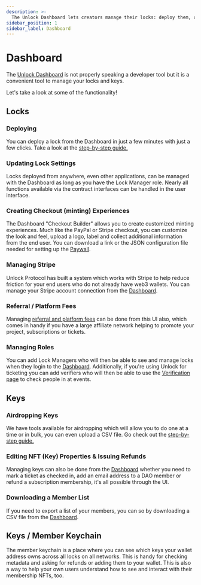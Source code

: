 ```yaml
---
description: >-
  The Unlock Dashboard lets creators manage their locks: deploy them, update them, and more
sidebar_position: 1
sidebar_label: Dashboard
---
```


# Dashboard

The [Unlock Dashboard](https://app.unlock-protocol.com/dashboard) is not
properly speaking a developer tool but it is a convenient tool to manage your
locks and keys.

Let's take a look at some of the functionality!

## Locks

### Deploying

You can deploy a lock from the Dashboard in just a few minutes with just a few
clicks. Take a look at the [step-by-step guide.](https://unlock-protocol.com/guides/how-to-create-a-lock/)

### Updating Lock Settings

Locks deployed from anywhere, even other applications, can be managed with the
Dashboard as long as you have the Lock Manager role. Nearly all functions
available via the contract interfaces can be handled in the user interface.

### Creating Checkout (minting) Experiences

The Dashboard "Checkout Builder" allows you to create customized minting
experiences. Much like the PayPal or Stripe checkout, you can customize the look
and feel, upload a logo, label and collect additional information from the end
user. You can download a link or the JSON configuration file needed for
setting up the [Paywall](/tools/checkout/paywall).

### Managing Stripe

Unlock Protocol has built a system which works with Stripe to help reduce friction
for your end users who do not already have web3 wallets. You can manage your
Stripe account connection from the [Dashboard](https://app.unlock-protocol.com/).

### Referral / Platform Fees

Managing [referral and platform fees](https://unlock-protocol.com/blog/referral-fees) can be done from this UI also, which comes
in handy if you have a large affiliate network helping to promote your project,
subscriptions or tickets.

### Managing Roles

You can add Lock Managers who will then be able to see and manage locks when
they login to the [Dashboard](https://app.unlock-protocol.com/). Additionally, if
you're using Unlock for ticketing you can add verifiers who will then be able
to use the [Verification page](https://app.unlock-protocol.com/verification) to
check people in at events.

## Keys

### Airdropping Keys

We have tools available for airdropping which will allow you to do one at a time
or in bulk, you can even upload a CSV file. Go check out the [step-by-step guide.](https://unlock-protocol.com/guides/how-to-airdrop-memberships/)

### Editing NFT (Key) Properties & Issuing Refunds

Managing keys can also be done from the [Dashboard](https://app.unlock-protocol.com/)
whether you need to mark a ticket as checked in, add an email address to a
DAO member or refund a subscription membership, it's all possible through the UI.

### Downloading a Member List

If you need to export a list of your members, you can so by downloading a CSV file
from the [Dashboard](https://app.unlock-protocol.com/).

## Keys / Member Keychain

The member keychain is a place where you can see which keys your wallet address
owns across all locks on all networks. This is handy for checking metadata and asking
for refunds or adding them to your wallet. This is also a way to help your own users
understand how to see and interact with their membership NFTs, too.
